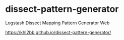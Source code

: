 # dissect-pattern-generator
Logstash Dissect Mapping Pattern Generator Web

https://khl2bb.github.io/dissect-pattern-generator/
